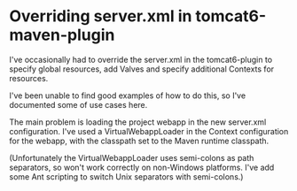 Overriding server.xml in tomcat6-maven-plugin
=============================================

I've occasionally had to override the server.xml in the tomcat6-plugin to
specify global resources, add Valves and specify additional Contexts for
resources.

I've been unable to find good examples of how to do this, so I've documented 
some of use cases here.

The main problem is loading the project webapp in the new server.xml
configuration. I've used a VirtualWebappLoader in the Context configuration
for the webapp, with the classpath set to the Maven runtime classpath.

(Unfortunately the VirtualWebappLoader uses semi-colons as path separators, so
won't work correctly on non-Windows platforms. I've add some Ant scripting to
switch Unix separators with semi-colons.)
